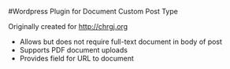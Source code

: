 #Wordpress Plugin for Document Custom Post Type

Originally created for http://chrgj.org

* Allows but does not require full-text  document in body of post
* Supports PDF document uploads
* Provides field for URL to document
